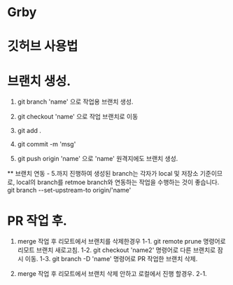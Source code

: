 # Grby

# 깃허브 사용법 

#
#
#

# 브랜치 생성.

1. git branch 'name' 으로 작업용 브랜치 생성.

2. git checkout 'name' 으로 작업 브랜치로 이동

3. git add . 

4. git commit -m 'msg'

5. git push origin 'name' 으로 'name' 원격지에도 브랜치 생성.

** 브랜치 연동 - 5.까지 진행하여 생성된 branch는 각자가 local 및 저장소 기준이므로, local의 branch를 retmoe branch와 연동하는 작업을 수행하는 것이 좋습니다.
git branch --set-upstream-to origin/'name'



# PR 작업 후. 

1. merge 작업 후 리모트에서 브랜치를 삭제한경우
    1-1. git remote prune 명령어로 리모트 브랜치 새로고침.
    1-2. git checkout 'name2' 명령어로 다른 브랜치로 잠시 이동.
    1-3. git branch -D 'name' 명령어로 PR 작업한 브랜치 삭제.


2. merge 작업 후 리모트에서 브랜치 삭제 안하고 로컬에서 진행 할경우.
    2-1.  

